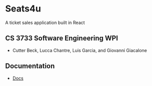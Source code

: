 # Seats4u
A ticket sales application built in React

## CS 3733 Software Engineering WPI
- Cutter Beck, Lucca Chantre, Luis Garcia, and Giovanni Giacalone

## Documentation
- [Docs](docs/index.md)